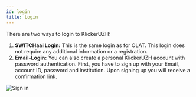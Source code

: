 ```yaml
---
id: login
title: Login
---
```


There are two ways to login to KlickerUZH:
1. **SWITCHaai Login:** This is the same login as for OLAT. This login does not require any 
additional information or a registration. 
2. **Email-Login:** You can also create a personal KlickerUZH account with password
authentication. First, you have to sign up with your Email, account ID, password and 
institution. Upon signing up you will receive a confirmation link.

![Sign in](assets/sign_up.png)

